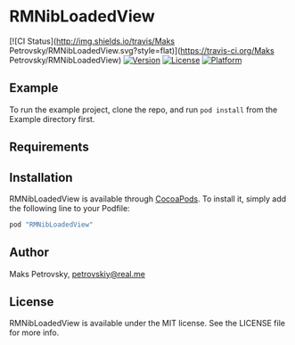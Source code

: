 # RMNibLoadedView

[![CI Status](http://img.shields.io/travis/Maks Petrovsky/RMNibLoadedView.svg?style=flat)](https://travis-ci.org/Maks Petrovsky/RMNibLoadedView)
[![Version](https://img.shields.io/cocoapods/v/RMNibLoadedView.svg?style=flat)](http://cocoapods.org/pods/RMNibLoadedView)
[![License](https://img.shields.io/cocoapods/l/RMNibLoadedView.svg?style=flat)](http://cocoapods.org/pods/RMNibLoadedView)
[![Platform](https://img.shields.io/cocoapods/p/RMNibLoadedView.svg?style=flat)](http://cocoapods.org/pods/RMNibLoadedView)

## Example

To run the example project, clone the repo, and run `pod install` from the Example directory first.

## Requirements

## Installation

RMNibLoadedView is available through [CocoaPods](http://cocoapods.org). To install
it, simply add the following line to your Podfile:

```ruby
pod "RMNibLoadedView"
```

## Author

Maks Petrovsky, petrovskiy@real.me

## License

RMNibLoadedView is available under the MIT license. See the LICENSE file for more info.
